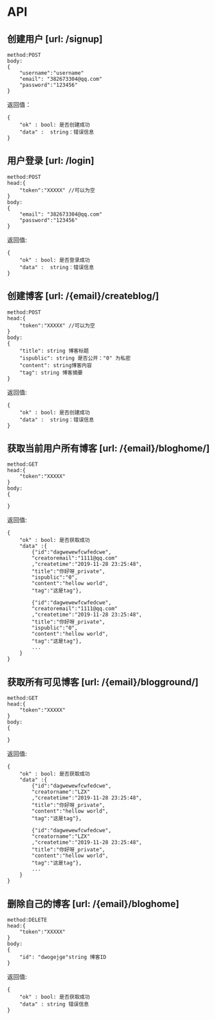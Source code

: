 # __API__
## 创建用户 [url: /signup]
```
method:POST
body:
{
	"username":"username"
	"email": "382673304@qq.com"
	"password":"123456"
}
```
返回值：
```
{
	"ok" : bool: 是否创建成功
	"data" :  string：错误信息
}
```

## 用户登录 [url: /login]
```
method:POST
head:{
	"token":"XXXXX" //可以为空
}
body:
{
	"email": "382673304@qq.com"
	"password":"123456"
}
```
返回值:
```
{
	"ok" : bool: 是否登录成功
	"data" :  string：错误信息
}
```

## 创建博客 [url: /{email}/createblog/]
```
method:POST
head:{
	"token":"XXXXX" //可以为空
}
body:
{
	"title": string 博客标题
	"ispublic": string 是否公开："0" 为私密
	"content": string博客内容
	"tag": string 博客摘要
}
```
返回值:
```
{
	"ok" : bool: 是否创建成功
	"data" :  string：错误信息
}
```

## 获取当前用户所有博客 [url: /{email}/bloghome/]
```
method:GET
head:{
	"token":"XXXXX" 
}
body:
{
	
}
```
返回值:
```
{
	"ok" : bool: 是否获取成功
	"data" :{
		{"id":"dagwewewfcwfedcwe",
		"creatoremail":"1111@qq.com"
		,"createtime":"2019-11-28 23:25:48",
		"title":"你好呀_private",
		"ispublic":"0",
		"content":"hellow world",
		"tag":"这是tag"},
		
		{"id":"dagwewewfcwfedcwe",
		"creatoremail":"1111@qq.com"
		,"createtime":"2019-11-28 23:25:48",
		"title":"你好呀_private",
		"ispublic":"0",
		"content":"hellow world",
		"tag":"这是tag"},
		...
	}
}
```

## 获取所有可见博客 [url: /{email}/blogground/]
```
method:GET
head:{
	"token":"XXXXX" 
}
body:
{
	
}
```
返回值:
```
{
	"ok" : bool: 是否获取成功
	"data" :{
		{"id":"dagwewewfcwfedcwe",
		"creatorname":"LZX"
		,"createtime":"2019-11-28 23:25:48",
		"title":"你好呀_private",
		"content":"hellow world",
		"tag":"这是tag"},
		
		{"id":"dagwewewfcwfedcwe",
		"creatorname":"LZX"
		,"createtime":"2019-11-28 23:25:48",
		"title":"你好呀_private",
		"content":"hellow world",
		"tag":"这是tag"},
		...
	}
}
```

## 删除自己的博客 [url: /{email}/bloghome]
```
method:DELETE
head:{
	"token":"XXXXX" 
}
body:
{
	"id": "dwogejge"string 博客ID
}
```
返回值:
```
{
	"ok" : bool: 是否获取成功
	"data" : string 错误信息
}
```
